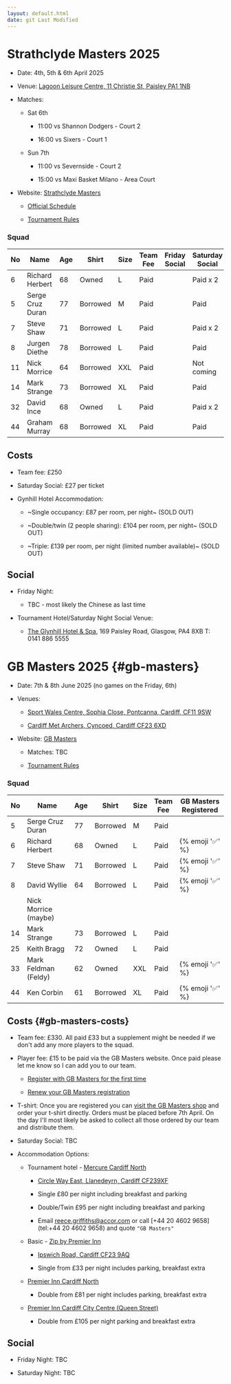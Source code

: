 ```yaml
---
layout: default.html
date: git Last Modified
---
```

# Strathclyde Masters 2025

*   Date: 4th, 5th & 6th April 2025

*   Venue: [Lagoon Leisure Centre, 11 Christie St, Paisley PA1 1NB](https://maps.app.goo.gl/fEurPCja5Ng6CEDH9)

*   Matches:

    *   Sat 6th

        *   11:00 vs Shannon Dodgers - Court 2

        *   16:00 vs Sixers - Court 1

    *   Sun 7th

        *   11:00 vs Severnside - Court 2

        *   15:00 vs Maxi Basket Milano - Area Court

*   Website: [Strathclyde Masters](https://www.strathclydemasters.com)

    *   [Official Schedule](/masters/Masters%20Fixtures%202025%20V2.pdf)

    *   [Tournament Rules](/masters/Tournament%20Rules%202025.pdf)


### Squad

| No  | Name | Age | Shirt | Size | Team  <br>Fee | Friday  <br>Social | Saturday  <br>Social |
| --- | --- | --- | --- | --- | --- | --- | --- |
| 6   | Richard Herbert | 68  | Owned | L   | Paid |     | Paid x 2 |
| 5   | Serge Cruz Duran | 77  | Borrowed | M   | Paid |     | Paid |
| 7   | Steve Shaw | 71  | Borrowed | L   | Paid |     | Paid x 2 |
| 8   | Jurgen Diethe | 78  | Borrowed | L   | Paid |     | Paid |
| 11  | Nick Morrice | 64  | Borrowed | XXL | Paid |     | Not coming |
| 14  | Mark Strange | 73  | Borrowed | XL  | Paid |     | Paid |
| 32  | David Ince | 68  | Owned | L   | Paid |     | Paid x 2 |
| 44  | Graham Murray | 68  | Borrowed | XL  | Paid |     | Paid |

## Costs

*   Team fee: £250

*   Saturday Social: £27 per ticket

*   Gynhill Hotel Accommodation:

    *   ~Single occupancy: £87 per room, per night~ (SOLD OUT)

    *   ~Double/twin (2 people sharing): £104 per room, per night~ (SOLD OUT)

    *   ~Triple: £139 per room, per night (limited number available)~ (SOLD OUT)


## Social

*   Friday Night:

    *   TBC - most likely the Chinese as last time

*   Tournament Hotel/Saturday Night Social Venue:

    *   [The Glynhill Hotel & Spa](https://www.glynhill.com), 169 Paisley Road, Glasgow, PA4 8XB
        T: 0141 886 5555


# GB Masters 2025 {#gb-masters}

*   Date: 7th & 8th June 2025 (no games on the Friday, 6th)

*   Venues:

    *   [Sport Wales Centre, Sophia Close, Pontcanna, Cardiff, CF11 9SW](https://maps.app.goo.gl/ja3EGsePM4VYdg9e7)

    *   [Cardiff Met Archers, Cyncoed, Cardiff CF23 6XD](https://maps.app.goo.gl/dP53Q1e6tPU2iMkz9)

*   Website: [GB Masters](https://gbmasters.org)

    *   Matches: TBC

    *   [Tournament Rules](/masters/GB%20Masters%20Rules%202023.pdf)


### Squad

| No  | Name | Age | Shirt | Size | Team  <br>Fee | GB Masters  <br>Registered |
| --- | --- | --- | --- | --- | --- | --- |
| 5   | Serge Cruz Duran | 77  | Borrowed | M   | Paid |     |
| 6   | Richard Herbert | 68  | Owned | L   | Paid | {% emoji '✅' %} |
| 7   | Steve Shaw | 71  | Borrowed | L   | Paid | {% emoji '✅' %} |
| 8   | David Wyllie | 64  | Borrowed | L   | Paid | {% emoji '✅' %} |
|     | Nick Morrice (maybe) |     |     |     |     |     |
| 14  | Mark Strange | 73  | Borrowed | L   | Paid |     |
| 25  | Keith Bragg | 72  | Owned | L   | Paid |     |
| 33  | Mark Feldman (Feldy) | 62  | Owned | XXL | Paid | {% emoji '✅' %} |
| 44  | Ken Corbin | 61  | Borrowed | XL  | Paid | {% emoji '✅' %} |

## Costs {#gb-masters-costs}

*   Team fee: £330. All paid £33 but a supplement might be needed if we don't add any more players to the squad.

*   Player fee: £15 to be paid via the GB Masters website. Once paid please let me know so I can add you to our team.

    *   [Register with GB Masters for the first time](https://gbmasters.org/register)

    *   [Renew your GB Masters registration](https://gbmasters.org/login)

*   T-shirt: Once you are registered you can [visit the GB Masters shop](https://gbmasters.org/shop) and order your t-shirt directly. Orders must be placed before 7th April. On the day I'll most likely be asked to collect all those ordered by our team and distribute them.

*   Saturday Social: TBC

*   Accommodation Options:

    *   Tournament hotel - [Mercure Cardiff North](https://all.accor.com/hotel/B539/index.en.shtml)

        *   [Circle Way East, Llanedeyrn, Cardiff CF239XF](https://maps.app.goo.gl/bxEHkzqvVAj162C67)

        *   Single £80 per night including breakfast and parking

        *   Double/Twin £95 per night including breakfast and parking

        *   Email [reece.griffiths@accor.com](mailto:reece.griffiths@accor.com) or call [+44 20 4602 9658](tel:+44 20 4602 9658) and quote `"GB Masters"`

    *   Basic - [Zip by Premier Inn](https://www.premierinn.com/gb/en/hotels/wales/glamorgan/cardiff/zip-cardiff.html)

        *   [Ipswich Road, Cardiff CF23 9AQ](https://maps.app.goo.gl/uaECMjsB8k6Btuq59)

        *   Single from £33 per night includes parking, breakfast extra

    *   [Premier Inn Cardiff North](https://www.premierinn.com/gb/en/hotels/wales/glamorgan/cardiff/cardiff-north.html)

        *   Double from £81 per night includes parking, breakfast extra

    *   [Premier Inn Cardiff City Centre (Queen Street)](https://www.premierinn.com/gb/en/hotels/wales/glamorgan/cardiff/cardiff-city-centre-queen-street.html)

        *   Double from £105 per night parking and breakfast extra


## Social

*   Friday Night: TBC

*   Saturday Night: TBC
